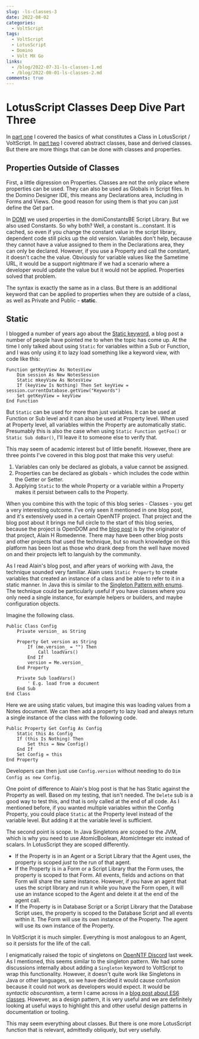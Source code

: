 ```yaml
---
slug: -ls-classes-3
date: 2022-08-02
categories:
  - VoltScript
tags: 
  - VoltScript
  - LotusScript
  - Domino
  - Volt MX Go
links:
  - /blog/2022-07-31-ls-classes-1.md
  - /blog/2022-08-01-ls-classes-2.md
comments: true
---
```

# LotusScript Classes Deep Dive Part Three

In [part one](./2022-07-31-ls-classes-1.md) I covered the basics of what constitutes a Class in LotusScript / VoltScript. In [part two](./2022-08-01-ls-classes-2.md) I covered abstract classes, base and derived classes. But there are more things that can be done with classes and properties.

<!-- more -->

## Properties Outside of Classes

First, a little digression on Properties. Classes are not the only place where properties can be used. They can also be used as Globals in Script files. In the Domino Designer IDE, this means any Declarations area, including in Forms and Views. One good reason for using them is that you can just define the Get part.

In [DOMI](https://github.com/HCL-TECH-SOFTWARE/domino-online-meeting-integration/blob/main/notes/Code/ScriptLibraries/domiConstantsBE.lss#L270) we used properties in the domiConstantsBE Script Library. But we also used Constants. So why both? Well, a constant is...constant. It is cached, so even if you change the constant value in the script library, dependent code still picks up the old version. Variables don't help, because they cannot have a value assigned to them in the Declarations area, they can only be declared. However, if you use a Property and call the constant, it doesn't cache the value. Obviously for variable values like the Sametime URL, it would be a support nightmare if we had a scenario where a developer would update the value but it would not be applied. Properties solved that problem.

The syntax is exactly the same as in a class. But there is an additional keyword that can be applied to properties when they are outside of a class, as well as Private and Public - **static**.

## Static

I blogged a number of years ago about the [Static keyword](https://www.intec.co.uk/lotusscript-and-the-static-keyword/), a blog post a number of people have pointed me to when the topic has come up. At the time I only talked about using `Static` for variables within a Sub or Function, and I was only using it to lazy load something like a keyword view, with code like this:

```vbscript
Function getKeyView As NotesView
	Dim session As New NotesSession
	Static mkeyView As NotesView
	If (keyView Is Nothing) Then Set keyView = session.currentDatabase.getView("Keywords")
	Set getKeyView = keyView
End Function
```

But `Static` can be used for more than just variables. It can be used at Function or Sub level and it can also be used at Property level. When used at Property level, all variables within the Property are automatically static. Presumably this is also the case when using `Static Function getFoo()` or `Static Sub doBar()`, I'll leave it to someone else to verify that.

This may seem of academic interest but of little benefit. However, there are three points I've covered in this blog post that make this very useful:

1. Variables can only be declared as globals, a value cannot be assigned.
2. Properties can be declared as globals - which includes the code within the Getter or Setter.
3. Applying `Static` to the whole Property or a variable within a Property makes it persist between calls to the Property.

When you combine this with the topic of this blog series - Classes - you get a very interesting outcome. I've only seen it mentioned in one blog post, and it's extensively used in a certain OpenNTF project. That project and the blog post about it brings me full circle to the start of this blog series, because the project is OpenDOM and the [blog post](http://opendom.blogspot.com/2007/03/static-properties-methods-in.html) is by the originator of that project, Alain H Romedenne. There may have been other blog posts and other projects that used the technique, but so much knowledge on this platform has been lost as those who drank deep from the well have moved on and their projects left to languish by the community.

As I read Alain's blog post, and after years of working with Java, the technique sounded very familiar. Alain uses `Static Property` to create variables that created an instance of a class and be able to refer to it in a static manner. In Java this is similar to the [Singleton Pattern with enums](https://www.baeldung.com/a-guide-to-java-enums#1-singleton-pattern). The technique could be particularly useful if you have classes where you only need a single instance, for example helpers or builders, and maybe configuration objects.

Imagine the following class.

```vbscript
Public Class Config
    Private version_ as String

    Property Get version as String
        If (me.version_ = "") Then
            Call loadVars()
        End If
        version = Me.version_
    End Property

    Private Sub loadVars()
        ' E.g. load from a document
    End Sub
End Class
```

Here we are using static values, but imagine this was loading values from a Notes document. We can then add a property to lazy load and always return a single instance of the class with the following code.

```vbscript
Public Property Get Config As Config
	Static this As Config
	If (this Is Nothing) Then
		Set this = New Config()
	End If
	Set Config = this
End Property
```

Developers can then just use `Config.version` without needing to do `Dim Config as new Config`.

One point of difference to Alain's blog post is that he has Static against the Property as well. Based on my testing, that isn't needed. The `Delete` sub is a good way to test this, and that is only called at the end of all code. As I mentioned before, if you wanted multiple variables within the Config Property, you could place `Static` at the Property level instead of the variable level. But adding it at the variable level is sufficient.

The second point is scope. In Java Singletons are scoped to the JVM, which is why you need to use AtomicBoolean, AtomicInteger etc instead of scalars. In LotusScript they are scoped differently.

- If the Property is in an Agent or a Script Library that the Agent uses, the property is scoped _just_ to the run of that agent.
- If the Property is in a Form or a Script Library that the Form uses, the property is scoped to that Form. All events, fields and actions on that Form will share the same instance. However, if you have an agent that uses the script library and run it while you have the Form open, it will use an instance scoped to the Agent and delete it at the end of the agent call.
- If the Property is in Database Script or a Script Library that the Database Script uses, the property is scoped to the Database Script and all events within it. The Form will use its own instance of the Property. The agent will use its own instance of the Property.

In VoltScript it is much simpler. Everything is most analogous to an Agent, so it persists for the life of the call.

I enigmatically raised the topic of singletons on [OpenNTF Discord](https://discord.gg/jmRHpDRnH4) last week. As I mentioned, this seems similar to the singleton pattern. We had some discussions internally about adding a `Singleton` keyword to VoltScript to wrap this functionality. However, it doesn't quite work like Singletons in Java or other languages, so we have decided it would cause confusion because it could not work as developers would expect. It would be _syntactic obscurantism_, a term I came across in a [blog post about ES6 classes](https://www.toptal.com/javascript/es6-class-chaos-keeps-js-developer-up). However, as a design pattern, it is very useful and we are definitely looking at useful ways to highlight this and other useful design patterns in documentation or tooling.

This may seem everything about classes. But there is one more LotusScript function that is relevant, admittedly obliquely, but very usefully.
